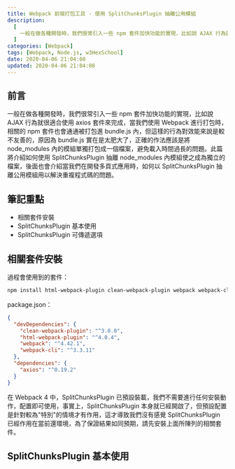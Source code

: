 ```yaml
---
title: Webpack 前端打包工具 - 使用 SplitChunksPlugin 抽離公用模組
description:
  [
    一般在做各種開發時，我們很常引入一些 npm 套件加快功能的實現，比如說 AJAX 行為就很適合使用 axios 套件來完成，當我們使用 Webpack 進行打包時，相關的 npm 套件也會通通被打包進 bundle.js 內，但這樣的行為對效能來說是較不友善的，原因為 bundle.js 實在是太肥大了，正確的作法應該是將 node_modules 內的模組單獨打包成一個檔案，避免載入時間過長的問題。此篇將介紹如何使用 SplitChunksPlugin 抽離 node_modules 內模組使之成為獨立的檔案，後面也會介紹當我們在開發多頁式應用時，如何以 SplitChunksPlugin 抽離公用模組用以解決重複程式碼的問題。,
  ]
categories: [Webpack]
tags: [Webpack, Node.js, w3HexSchool]
date: 2020-04-06 21:04:08
updated: 2020-04-06 21:04:08
---
```


## 前言

一般在做各種開發時，我們很常引入一些 npm 套件加快功能的實現，比如說 AJAX 行為就很適合使用 axios 套件來完成，當我們使用 Webpack 進行打包時，相關的 npm 套件也會通通被打包進 bundle.js 內，但這樣的行為對效能來說是較不友善的，原因為 bundle.js 實在是太肥大了，正確的作法應該是將 node_modules 內的模組單獨打包成一個檔案，避免載入時間過長的問題。此篇將介紹如何使用 SplitChunksPlugin 抽離 node_modules 內模組使之成為獨立的檔案，後面也會介紹當我們在開發多頁式應用時，如何以 SplitChunksPlugin 抽離公用模組用以解決重複程式碼的問題。

## 筆記重點

- 相關套件安裝
- SplitChunksPlugin 基本使用
- SplitChunksPlugin 可傳遞選項

## 相關套件安裝

過程會使用到的套件：

```bash
npm install html-webpack-plugin clean-webpack-plugin webpack webpack-cli -D ; npm install axios -P
```

package.json：

```json
{
  "devDependencies": {
    "clean-webpack-plugin": "^3.0.0",
    "html-webpack-plugin": "^4.0.4",
    "webpack": "^4.42.1",
    "webpack-cli": "^3.3.11"
  },
  "dependencies": {
    "axios": "^0.19.2"
  }
}
```

在 Webpack 4 中，SplitChunksPlugin 已預設裝載，我們不需要進行任何安裝動作，配置即可使用，事實上，SplitChunksPlugin 本身就已經開啟了，但預設配置是針對較為"特別"的情境才有作用，這才導致我們沒有感覺 SplitChunksPlugin 已經作用在當前還環境，為了保證結果如同預期，請先安裝上面所陳列的相關套件。

## SplitChunksPlugin 基本使用
